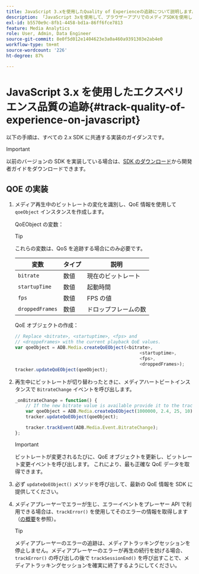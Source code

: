 ```yaml
---
title: JavaScript 3.xを使用したQuality of Experienceの追跡について説明します。
description: 「JavaScript 3xを使用して、ブラウザーアプリでのメディアSDKを使用したQuality of Experience(QoE、QoS)追跡の実装について説明します。」
exl-id: b5570e9c-8fb1-4458-bd1a-86ff6fce7813
feature: Media Analytics
role: User, Admin, Data Engineer
source-git-commit: 8e0f5d012e1404623e3a0a460a9391303e2ab4e0
workflow-type: tm+mt
source-wordcount: '226'
ht-degree: 87%

---
```


# JavaScript 3.x を使用したエクスペリエンス品質の追跡{#track-quality-of-experience-on-javascript}

以下の手順は、すべての 2.x SDK に共通する実装のガイダンスです。

>[!IMPORTANT]
>
>以前のバージョンの SDK を実装している場合は、[SDK のダウンロード](/help/sdk-implement/download-sdks.md)から開発者ガイドをダウンロードできます。

## QOE の実装

1. メディア再生中のビットレートの変化を識別し、QoE 情報を使用して `qoeObject` インスタンスを作成します。

   QoEObject の変数：

   >[!TIP]
   >
   >これらの変数は、QoS を追跡する場合にのみ必要です。

   | 変数 | タイプ | 説明 |
   | --- | --- | --- |
   | `bitrate` | 数値 | 現在のビットレート |
   | `startupTime` | 数値 | 起動時間 |
   | `fps` | 数値 | FPS の値 |
   | `droppedFrames` | 数値 | ドロップフレームの数 |

   QoE オブジェクトの作成：

   ```js
   // Replace <bitrate>, <startuptime>, <fps> and
   // <droppeFrames> with the current playback QoE values.
   var qoeObject = ADB.Media.createQoEObject(<bitrate>,
                                                  <startuptime>,
                                                  <fps>,
                                                  <droppedFrames>);
   tracker.updateQoEObject(qoeObject);
   ```

1. 再生中にビットレートが切り替わったときに、メディアハートビートインスタンスで `BitrateChange` イベントを呼び出します。

   ```js
   _onBitrateChange = function() {
       // If the new bitrate value is available provide it to the tracker.
       var qoeObject = ADB.Media.createQoEObject(1000000, 2.4, 25, 10);
       tracker.updateQoEObject(qoeObject);
   
       tracker.trackEvent(ADB.Media.Event.BitrateChange);
   };
   ```

   >[!IMPORTANT]
   >
   >ビットレートが変更されるたびに、QoE オブジェクトを更新し、ビットレート変更イベントを呼び出します。 これにより、最も正確な QoE データを取得できます。

1. 必ず `updateQoEObject()` メソッドを呼び出して、最新の QoE 情報を SDK に提供してください。
1. メディアプレーヤーでエラーが生じ、エラーイベントをプレーヤー API で利用できる場合は、`trackError()` を使用してそのエラーの情報を取得します（[の概要](/help/sdk-implement/track-errors/track-errors-overview.md)を参照）。

   >[!TIP]
   >
   >メディアプレーヤーのエラーの追跡は、メディアトラッキングセッションを停止しません。メディアプレーヤーのエラーが再生の続行を妨げる場合、`trackError()` の呼び出しの後で `trackSessionEnd()` を呼び出すことで、メディアトラッキングセッションを確実に終了するようにしてください。
